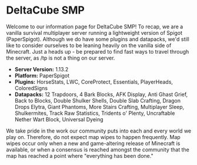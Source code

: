 # DeltaCube SMP

Welcome to our information page for DeltaCube SMP! To recap, we are a vanilla survival multiplayer server running a lightweight version of Spigot (PaperSpigot). Although we do have some plugins and datapacks, we'd still like to consider ourselves to be leaning heavily on the vanilla side of Minecraft. Just a heads up - be prepared to find fast ways to travel through the server, as /tp is not a thing on our server.

* **Server Version:** 1.13.2
* **Platform:** PaperSpigot
* **Plugins:** HorseStats, LWC, CoreProtect, Essentials, PlayerHeads, ColoredSigns
* **Datapacks:** 12 Trapdoors, 4 Bark Blocks, AFK Display, Anti Ghast Grief, Back to Blocks, Double Shulker Shells, Double Slab Crafting, Dragon Drops Elytra, Giant Phantoms, More Stairs Crafting, Multiplayer Sleep, Shulkermites, Track Raw Statistics, Tridents o' Plenty, Uncraftable Nether Wart Block, Universal Dyeing

We take pride in the work our community puts into each and every world we play on. Therefore, do not expect map wipes to happen frequently. Map wipes occur only when a new and game-altering release of Minecraft is available, or when a consensus is reached amongst the community that the map has reached a point where "everything has been done."
